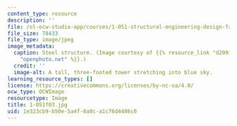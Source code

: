 ```yaml
---
content_type: resource
description: ''
file: /ol-ocw-studio-app/courses/1-051-structural-engineering-design-fall-2003/1e323cb9b50e5a4f8a8ca1c76d4486c0_1-051f03.jpg
file_size: 78433
file_type: image/jpeg
image_metadata:
  caption: Steel structure. (Image courtesy of {{% resource_link "d299feeb-dd9d-4545-a2f8-3376ad8c2f25"
    "openphoto.net" %}}.)
  credit: ''
  image-alt: A tall, three-footed tower stretching into blue sky.
learning_resource_types: []
license: https://creativecommons.org/licenses/by-nc-sa/4.0/
ocw_type: OCWImage
resourcetype: Image
title: 1-051f03.jpg
uid: 1e323cb9-b50e-5a4f-8a8c-a1c76d4486c0
---
```

